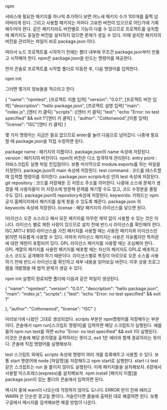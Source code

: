 npm

서비스에 필요한 패키지를 하나씩 추가하다 보면 어느새 패키지 수가 100개를 훌쩍 넘어버리게 된다.
그리고 사용할 패키지는 저마다 고유한 버전이 있으므로 어딘가에 기록해두어야 한다.
같은 패키지라도 버전별로 기능이 다를 수 있으므로 프로젝트를 설치할 때 패키지도 동일한 버전을 설치하지 않으면 문제가 생길 수 있다.
이때 설치한 패키지의 버전을 관리하는 파일이 바로 package.json 이다.

따라서 노드 프로젝트를 시작하기 전에는 폴더 내부에 무조건 package.json부터 만들고 시작해야 한다.
npm은 package.json을 만드는 명령어를 제공한다.

먼저 콘솔로 프로젝트를 시작할 폴더로 이동한 후, 다음 명령어를 입력한다.

npm init

그러면 몇가지 정보들을 적으라고 한다.

{
  "name": "npmtest", [프로젝트 이름 입력]
  "version": "0.0.1", [프로젝트 버전 입력]
  "description": "hello package.json", [프로젝트 설명 입력]
  "main": "index.js", [엔터 키 클릭]
  "scripts": {[엔터 키 클릭]
    "test": "echo \"Error: no test specified\" && exit 1"[엔터 키 클릭]
  },
  "author": "Cottonwood",[이름 입력]
  "license": "ISC"[엔터 키 클릭]
}

몇 가지 명령어는 지금은 필요 없으므로 enter를 눌러 다음으로 넘어갔다.
나중에 필요할 때 package.json을 직접 수정하면 된다.

package name : 패키지의 이름이다. package.json의 name 속성에 저장된다.
version : 패키지의 버전이다. npm의 버전은 다소 엄격하게 관리된다.
entry point : 자바스크립트 실행 파일 진입점이다. 보통 마지막으로 module.exports를 하는 파일을 지정한다. package.json의 main 속성에 저장된다.
test command : 코드를 테스트할 때 입력할 명령어를 의미한다. package.json scripts속성 안의 test 속성에 저장된다.
git repository : 코드를 저장해둔 깃 저장소 주소를 의미한다. 나중에 소스에 문제가 생겼을 때 사용자들이 이 저장소에 방문해 문제를 제기할 수도 있고, 코드 수정본을 올릴 수도 있다. package.json의              repository속성에 저장된다.
keywords: 키워드는 npm 공식 홈페이지에서 패키지를 쉽게 찾을 수 있도록 해준다. package.json 의 keywords 속성에 저장된다.
license : 해당 패키지의 라이선스를 넣으면 된다.

!라이선스
오픈 소스라고 해서 모든 패키지를 아무런 제약 없이 사용할 수 있는 것은 아니다.
라이선스 별로 제한 사랑이 있으므로 설치 전에 반드시 라이선스를 확인해야 한다.
ISC,MIT나 BSD 라이선스를 가진 패키지를 사용할 때는 사용한 패키지와 라이선스만 밝히면 자유롭게 사용할 수 있다.
아파치 라이선스 패키지는 사용은 자유롭지만 특허권에 대한 제한이 포함되어 있다.
GPL 라이선스 패키지를 사용할 때는 조심해야 한다. GPL 계열의 패키지를 사용한 패키지를 배포할 때는 자신의 패키지도 GPL로 배포하고 소스 코드도 공개해야 하기 때문이다.
라이선스별로 특징이 마르므로 오픈 소스를 사용하기 전에 반드시 라이선스를 확인하고 세부 내용을 읽어보길 바란다.
이후 상용 프로그램을 개발했을 때 법적 문제가 생길 수 있다.

npm init 실행이 완료되면 폴더에 다음과 같은 파일이 생성된다.

{
  "name": "npmtest",
  "version": "0.0.1",
  "description": "hello package.json",
  "main": "index.js",
  "scripts": {
    "test": "echo \"Error: no test specified\" && exit 1"
    
  },
  "author": "Cottonwood",
  "license": "ISC"
}

미리보기에 나왔던 그대로 생성되었다.
scripts 부분은 npm명령어를 저장해두는 부분이다. 콘솔에서 npm run[스크립트 명령어]를 입력하면 해당 스크립트가 실행된다.
예를 들어 npm run test를 하면 echo "Error: no test specified" && exit 1이 실행된다.
이것은 콘솔에 해당 문자열을 출력하라는 뜻이고, exit 1은 에러와 함께 종료하라는 뜻이다. 콘솔에 직접 명령어를 실행해보자.

test 스크립트 외에도 scripts 속성에 명령어 여러 개를 등록해두고 사용할 수 있다.
보통 start 명령어에 node [파일명]을 저장해두고 npm start로 실행한다.
start 나 test 같은 스크립트는 run 을 붙이지 않아도 실행된다.
이제 패키지들을 설치해보자.
6장에서 사용할 익스프레스(express)를 설치해보자.
npm install [패키지 이름]을 package.json이 있는 폴더의 콘솔에서 입력하면 된다.

메시지 중에 warn이 나오는데 걱정하지 않아도 도니다.
ERROR 만이 진짜 에러고 WARN 은 단순한 경고일 뿐이다.
거슬린다면 콜솔에 출력된 대로 해결하면 된다.
보통 구글에서 메시지를 검색해보면 해결 방법이 나온다.
